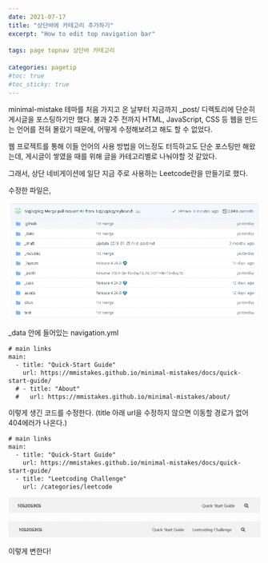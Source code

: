 ```yaml
---
date: 2021-07-17
title: "상단바에 카테고리 추가하기"
excerpt: "How to edit top navigation bar"

tags: page topnav 상단바 카테고리

categories: pagetip
#toc: true
#toc_sticky: true
---
```



minimal-mistake 테마를 처음 가지고 온 날부터 지금까지 _post/ 디렉토리에 단순히 게시글을 포스팅하기만 했다.  불과 2주 전까지 HTML, JavaScript, CSS 등 웹을 만드는 언어를 전혀 몰랐기 때문에, 어떻게 수정해보려고 해도 할 수 없었다.

웹 프로젝트를 통해 이들 언어의 사용 방법을 어느정도 터득하고도 단순 포스팅만 해왔는데, 게시글이 쌓였을 때를 위해 글을 카테고리별로 나눠야할 것 같았다.

그래서, 상단 네비게이션에 일단 지금 주로 사용하는 Leetcode란을 만들기로 했다.

수정한 파일은,

![main page](https://github.com/1cg2cg3cg/images/blob/main/page/code_menu_page.png?raw=true)

_data 안에 들어있는 navigation.yml

```
# main links
main:
  - title: "Quick-Start Guide"
    url: https://mmistakes.github.io/minimal-mistakes/docs/quick-start-guide/
  # - title: "About"
  #   url: https://mmistakes.github.io/minimal-mistakes/about/
```

이렇게 생긴 코드를 수정한다. (title 아래 url을 수정하지 않으면 이동할 경로가 없어 404에러가 나온다.)

```
# main links
main:
  - title: "Quick-Start Guide"
    url: https://mmistakes.github.io/minimal-mistakes/docs/quick-start-guide/
  - title: "Leetcoding Challenge"
    url: /categories/leetcode
```

![before](/images/top_nav_before.png)

![after](https://github.com/1cg2cg3cg/1cg2cg3cg.github.io/blob/b967bd157799a8bae3a3f819d56daf6157435074/images/top_nav_after.png)


이렇게 변한다!
